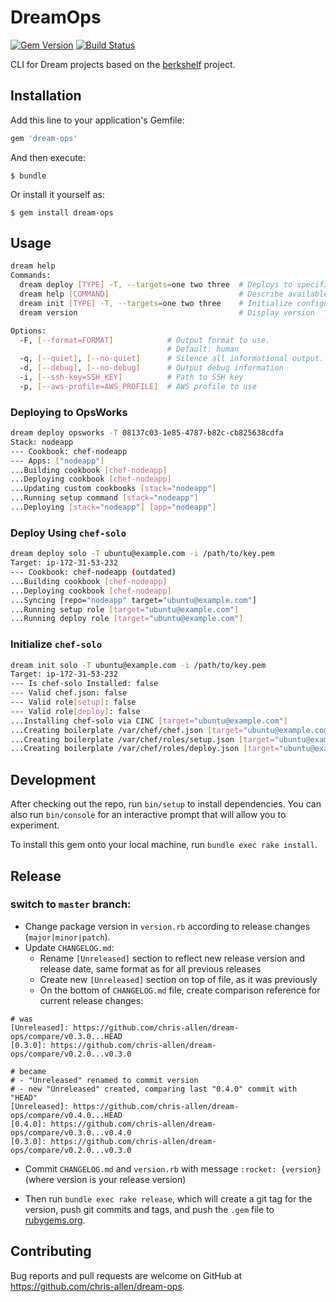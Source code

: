 # DreamOps
[![Gem Version](https://img.shields.io/gem/v/dream-ops.svg)][gem]
[![Build Status](https://travis-ci.com/chris-allen/dream-ops.svg?branch=master)](https://app.travis-ci.com/github/chris-allen/dream-ops)

[gem]: https://rubygems.org/gems/dream-ops

CLI for Dream projects based on the [berkshelf](https://github.com/berkshelf/berkshelf) project.

## Installation

Add this line to your application's Gemfile:

```ruby
gem 'dream-ops'
```

And then execute:

    $ bundle

Or install it yourself as:

    $ gem install dream-ops

## Usage

```bash
dream help
Commands:
  dream deploy [TYPE] -T, --targets=one two three  # Deploys to specified targets
  dream help [COMMAND]                             # Describe available commands or one specific command
  dream init [TYPE] -T, --targets=one two three    # Initialize configuration on specified targets
  dream version                                    # Display version

Options:
  -F, [--format=FORMAT]            # Output format to use.
                                   # Default: human
  -q, [--quiet], [--no-quiet]      # Silence all informational output.
  -d, [--debug], [--no-debug]      # Output debug information
  -i, [--ssh-key=SSH_KEY]          # Path to SSH key
  -p, [--aws-profile=AWS_PROFILE]  # AWS profile to use

```

### Deploying to OpsWorks

```bash
dream deploy opsworks -T 08137c03-1e85-4787-b82c-cb825638cdfa
Stack: nodeapp
--- Cookbook: chef-nodeapp
--- Apps: ["nodeapp"]
...Building cookbook [chef-nodeapp]
...Deploying cookbook [chef-nodeapp]
...Updating custom cookbooks [stack="nodeapp"]
...Running setup command [stack="nodeapp"]
...Deploying [stack="nodeapp"] [app="nodeapp"]
```

### Deploy Using `chef-solo`

```bash
dream deploy solo -T ubuntu@example.com -i /path/to/key.pem
Target: ip-172-31-53-232
--- Cookbook: chef-nodeapp (outdated)
...Building cookbook [chef-nodeapp]
...Deploying cookbook [chef-nodeapp]
...Syncing [repo="nodeapp" target="ubuntu@example.com"]
...Running setup role [target="ubuntu@example.com"]
...Running deploy role [target="ubuntu@example.com"]
```

### Initialize `chef-solo`

```bash
dream init solo -T ubuntu@example.com -i /path/to/key.pem
Target: ip-172-31-53-232
--- Is chef-solo Installed: false
--- Valid chef.json: false
--- Valid role[setup]: false
--- Valid role[deploy]: false
...Installing chef-solo via CINC [target="ubuntu@example.com"]
...Creating boilerplate /var/chef/chef.json [target="ubuntu@example.com"]
...Creating boilerplate /var/chef/roles/setup.json [target="ubuntu@example.com"]
...Creating boilerplate /var/chef/roles/deploy.json [target="ubuntu@example.com"]
```

## Development

After checking out the repo, run `bin/setup` to install dependencies. You can also run `bin/console` for an interactive prompt that will allow you to experiment.

To install this gem onto your local machine, run `bundle exec rake install`.


## Release
### switch to `master` branch:
- Change package version in `version.rb` according to release changes (`major|minor|patch`).
- Update `CHANGELOG.md`:
  - Rename `[Unreleased]` section to reflect new release version and release date, same format as for all previous releases
  - Create new `[Unreleased]` section on top of file, as it was previously
  - On the bottom of `CHANGELOG.md` file, create comparison reference for current release changes:
```
# was
[Unreleased]: https://github.com/chris-allen/dream-ops/compare/v0.3.0...HEAD
[0.3.0]: https://github.com/chris-allen/dream-ops/compare/v0.2.0...v0.3.0

# became
# - "Unreleased" renamed to commit version
# - new "Unreleased" created, comparing last "0.4.0" commit with "HEAD"
[Unreleased]: https://github.com/chris-allen/dream-ops/compare/v0.4.0...HEAD
[0.4.0]: https://github.com/chris-allen/dream-ops/compare/v0.3.0...v0.4.0
[0.3.0]: https://github.com/chris-allen/dream-ops/compare/v0.2.0...v0.3.0
```
  - Commit `CHANGELOG.md` and `version.rb` with message `:rocket: {version}` (where version is your release version)

- Then run `bundle exec rake release`, which will create a git tag for the version, push git commits and tags, and push the `.gem` file to [rubygems.org](https://rubygems.org).

## Contributing

Bug reports and pull requests are welcome on GitHub at https://github.com/chris-allen/dream-ops.
